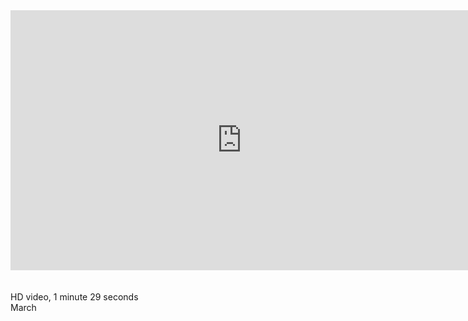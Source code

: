 
<iframe src="https://player.vimeo.com/video/157382931?color=ffffff&title=0&byline=0&portrait=0" width="740" height="416" frameborder="0" webkitallowfullscreen mozallowfullscreen allowfullscreen></iframe>
<br><br><br>
HD video, 1 minute 29 seconds
<br>
March
